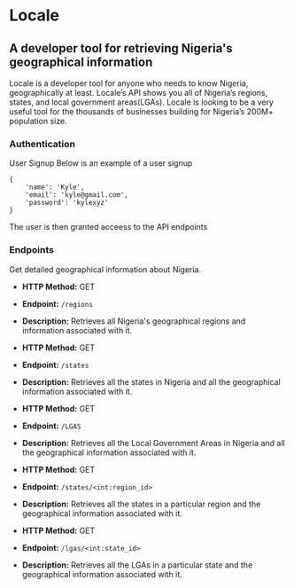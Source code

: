 # Locale

## A developer tool for retrieving Nigeria's geographical information

Locale is a developer tool for anyone who needs to know Nigeria, geographically at least. Locale’s API shows you all of Nigeria’s regions, states, and local government areas(LGAs). Locale is looking to be a very useful tool for the thousands of businesses building for Nigeria’s 200M+ population size. 


### Authentication
User Signup
Below is an example of a user signup
```
{
    'name': 'Kyle',
    'email': 'kyle@gmail.com',
    'password': 'kylexyz'
}
```
The user is then granted acceess to the API endpoints

### Endpoints

Get detailed geographical information about Nigeria.

- **HTTP Method:** GET
- **Endpoint:** `/regions`
- **Description:** Retrieves all Nigeria's geographical regions and information associated with it.

- **HTTP Method:** GET
- **Endpoint:** `/states`
- **Description:** Retrieves all the states in Nigeria and all the geographical information associated with it.


- **HTTP Method:** GET
- **Endpoint:** `/LGAS`
- **Description:** Retrieves all the Local Government Areas in Nigeria and all the geographical information associated with it.



- **HTTP Method:** GET
- **Endpoint:** `/states/<int:region_id>`
- **Description:** Retrieves all the states in a particular region and the geographical information associated with it.

- **HTTP Method:** GET
- **Endpoint:** `/lgas/<int:state_id>`
- **Description:** Retrieves all the LGAs in a particular state and the geographical information associated with it.


